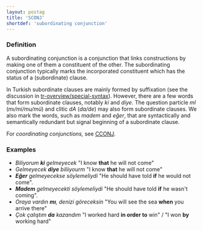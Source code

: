 ```yaml
---
layout: postag
title: 'SCONJ'
shortdef: 'subordinating conjunction'
---
```



### Definition

A subordinating conjunction is a conjunction that links constructions by making one of them a constituent of the other. 
The subordinating conjunction typically marks the incorporated constituent which has the status of a (subordinate) clause.

In Turkish subordinate clauses are mainly formed by suffixation (see the discussion in [tr-overview/special-syntax]()).
However, there are a few words that form subordinate clauses, notably _ki_ and _diye_.
The question particle _mI_ (_mı/mi/mu/mü_) and clitic _dA_ (_da/de_) may also form subordinate clauses.
We also mark the words, such as _madem_ and _eğer_, that are syntactically and semantically redundant but signal beginning of a subordinate clause.

For _coordinating conjunctions,_ see [CCONJ]().

### Examples

- _Biliyorum <b>ki</b> gelmeyecek_ "I know <b>that</b> he will not come"
- _Gelmeyecek <b>diye</b> biliiyourm_ "I know <b>that</b> he will not come"
- _<b>Eğer</b> gelmeyecekse söylemeliydi_ "He should have told <b>if</b> he would not come".
- _<b>Madem</b> gelmeyecekti söylemeliydi_ "He should have told <b>if</b> he wasn't coming".
- _Oraya vardın <b>mı</b>, denizi göreceksin_ "You will see the sea <b>when</b> you arrive there"
- _Çok çalıştım <b>da</b> kazandım_ "I worked hard <b>in order to</b> win" / "I won <b>by</b> working hard"
